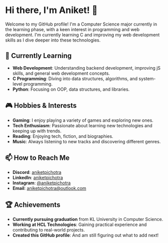 # Hi there, I'm Aniket! 👋

Welcome to my GitHub profile! I'm a Computer Science major currently in the learning phase, with a keen interest in programming and web development. I'm currently learning C and improving my web development skills as I dive deeper into these technologies.

## 🌱 Currently Learning

- **Web Development**: Understanding backend development, improving jS skills, and general web development concepts.
- **C Programming**: Diving into data structures, algorithms, and system-level programming.
- **Python**: Focusing on OOP, data structures, and libraries.

## 🎮 Hobbies & Interests

- **Gaming**: I enjoy playing a variety of games and exploring new ones.
- **Tech Enthusiasm**: Passionate about learning new technologies and keeping up with trends.
- **Reading**: Enjoying tech, fiction, and biographies.
- **Music**: Always listening to new tracks and discovering different genres.

## 📫 How to Reach Me

- **Discord**: [aniketpichotra](http://discordapp.com/users/1238814025542799454)
- **LinkedIn**: [aniketpichotra](https://www.linkedin.com/in/aniketpichotra)
- **Instagram**: [@aniketpichotra](https://www.instagram.com/aniketpichotra)
- **Email**: [aniketpichotra@outlook.com](mailto:aniketpichotra@outlook.com)

## 🏆 Achievements

- **Currently pursuing graduation** from KL University in Computer Science.
- **Working at HCL Technologies**: Gaining practical experience and contributing to real-world projects.
- **Created this GitHub profile**: And am still figuring out what to add next!
